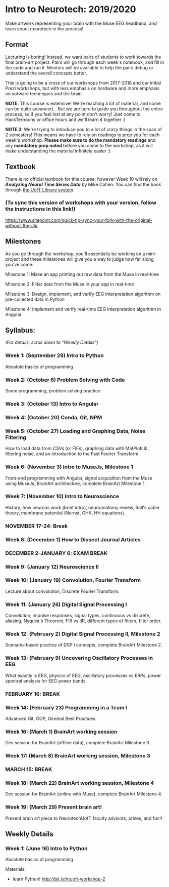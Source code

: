 # Intro to Neurotech: 2019/2020
Make artwork representing your brain with the Muse EEG headband, and learn about neurotech in the process!

## Format
Lecturing is boring! Instead, we want pairs of students to work towards the final brain-art project. Pairs will go through each week's notebook, and fill in the code and run it. Mentors will be available to help the pairs debug or understand the overall concepts better.

This is going to be a cross of our workshops from 2017-2018 and our initial Prezi workshops, but with less emphasis on hardware and more emphasis on sofware techniques and the brain.

**NOTE**: This course is extensive! We're teaching a lot of material, and some can be quite advanced... But we are here to guide you throughout the entire process, so if you feel lost at any point don't worry! Just come to HackTernoons or office hours and we'll learn it together :)

**NOTE 2**: We're trying to introduce you to a lot of crazy things in the span of 2 semesters! This means we have to rely on readings to prep you for each week's workshop. **Please make sure to do the mandatory readings** and any **mandatory prep noted** before you come to the workshop, as it will make understanding the material infinitely easier :)


## Textbook
There is no official textbook for this course; however Week 10 will rely on ***Analyzing Neural Time Series Data*** by Mike Cohen. You can find the book through [the UofT Library system](http://cognet.mit.edu.myaccess.library.utoronto.ca/book/analyzing-neural-time-series-data).

### (To sync this version of workshops with your version, follow the instructions in this link!)
https://www.sitepoint.com/quick-tip-sync-your-fork-with-the-original-without-the-cli/

## Milestones
As you go through the workshop, you'll essentially be working on a mini-project and these milestones will give you a way to judge how far along you've come:

Milestone 1: Make an app printing out raw data from the Muse in real-time

Milestone 2: Filter data from the Muse in your app in real-time

Milestone 3: Design, implement, and verify EEG interpretation algorithm on pre-collected data in Python

Milestone 4: Implement and verify real-time EEG interpretation algorithm in Angular

## Syllabus:
*(For details, scroll down to "Weekly Details")*

### Week 1: (September 29) Intro to Python
Absolute basics of programming

### Week 2: (October 6) Problem Solving with Code
Some programming, problem solving practice

### Week 3: (October 13) Intro to Angular

### Week 4: (October 20) Conda, Git, NPM

### Week 5: (October 27) Loading and Graphing Data, Noise Filtering
How to load data from CSVs (or FIFs), graphing data with MatPlotLib, filtering noise, and an introduction to the Fast Fourier Transform.

### Week 6: (November 3) Intro to MuseJs, Milestone 1
Front-end programming with Angular, signal acquisition from the Muse using MuseJs, BrainArt architecture, complete BrainArt Milestone 1.

### Week 7: (November 10) Intro to Neuroscience
History, how neurons work (brief intro), neuroanatomy review, Rall's cable theory, membrane potential (Nernst, GHK, HH equations).

### NOVEMBER 17-24: Break

### Week 8: (December 1) How to Dissect Journal Articles

### DECEMBER 2-JANUARY 6: EXAM BREAK

### Week 9: (January 12) Neuroscience II

### Week 10: (January 19) Convolution, Fourier Transform
Lecture about convolution, Discrete Fourier Transform.

### Week 11: (January 26) Digital Signal Processing I
Convolution, impulse responses, signal types, continuous vs discrete, aliasing, Nyquist's Theorem, FIR vs IIR, different types of filters, filter order.

### Week 12: (February 2) Digital Signal Processing II, Milestone 2
Scenario-based practice of DSP I concepts, complete BrainArt Milestone 2.

### Week 13: (February 9) Uncovering Oscillatory Processes in EEG
What exactly is EEG, physics of EEG, oscillatory processes vs ERPs, power spectral analysis for EEG power bands.

### FEBRUARY 16: BREAK

### Week 14: (February 23) Programming in a Team I
Advanced Git, OOP, General Best Practices.

### Week 16: (March 1) BrainArt working session
Dev session for BrainArt (offline data), complete BrainArt Milestone 3.

### Week 17: (March 8) BrainArt working session, Milestone 3

### MARCH 15: BREAK

### Week 18: (March 22) BrainArt working session, Milestone 4
Dev session for BrainArt (online with Muse), complete BrainArt Milestone 4.

### Week 19: (March 29) Present brain art!
Present brain art piece to NeurotechUofT faculty advisors, prizes, and fun!!


## Weekly Details
### Week 1: (June 16) Intro to Python
Absolute basics of programming

Materials:
- learn Python! http://bit.ly/ntuoft-workshop-2
